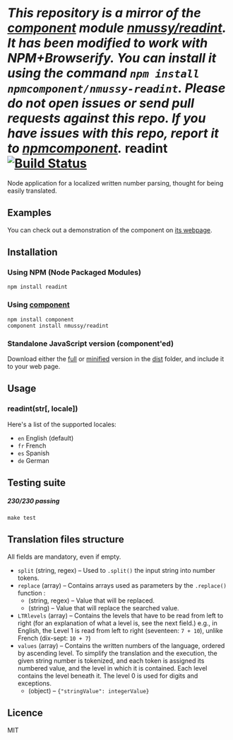 *This repository is a mirror of the [component](http://component.io) module [nmussy/readint](http://github.com/nmussy/readint). It has been modified to work with NPM+Browserify. You can install it using the command `npm install npmcomponent/nmussy-readint`. Please do not open issues or send pull requests against this repo. If you have issues with this repo, report it to [npmcomponent](https://github.com/airportyh/npmcomponent).*
readint [![Build Status](https://travis-ci.org/nmussy/readint.png?branch=master)](https://travis-ci.org/nmussy/readint)
=======

Node application for a localized written number parsing, thought for being easily translated.

Examples
--------

You can check out a demonstration of the component on [its webpage](http://nmussy.github.io/readint/).

Installation
------------

### Using NPM (Node Packaged Modules)

	npm install readint

### Using [component](https://github.com/component/component)

	npm install component
	component install nmussy/readint

### Standalone JavaScript version (component'ed)

Download either the [full](dist/readint.js) or [minified](dist/readint.min.js) version in the [dist](https://github.com/nmussy/readint/tree/master/dist) folder, and include it to your web page.

Usage
-----

### readint(str[, locale])

Here's a list of the supported locales:

* `en` English (default)
* `fr` French
* `es` Spanish
* `de` German

Testing suite
-------------

##### 230/230 passing

    make test

Translation files structure
---------------------------

All fields are mandatory, even if empty.

* `split` (string, regex) – Used to `.split()` the input string into number tokens.
* `replace` (array) – Contains arrays used as parameters by the `.replace()` function :
    * (string, regex) – Value that will be replaced.
    * (string) – Value that will replace the searched value.
* `LTRlevels` (array) – Contains the levels that have to be read from left to right (for an explanation of what a level is, see the next field.) 
    e.g., in English, the Level 1 is read from left to right (seventeen: `7 + 10`), unlike French (dix-sept: `10 + 7`)
* `values` (array) – Contains the written numbers of the language, ordered by ascending level. To simplify the translation and the execution, the given string number is tokenized, and each token is assigned its numbered value, and the level in which it is contained. Each level contains the level beneath it. The level 0 is used for digits and exceptions.
    * (object) – `{"stringValue": integerValue}`

Licence
-------

MIT
